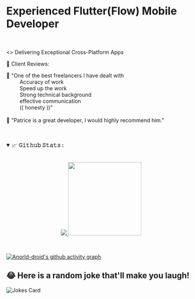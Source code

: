 <h1 >
  Experienced Flutter(Flow) Mobile Developer
</h1>

<br/>

<!--Introduction -->
<> Delivering Exceptional Cross-Platform Apps

🌟 Client Reviews:

📱 "One of the best freelancers I have dealt with <br/>
       &nbsp;&nbsp;&nbsp;&nbsp; &nbsp;&nbsp;&nbsp;&nbsp;Accuracy of work  <br/>
        &nbsp;&nbsp;&nbsp;&nbsp; &nbsp;&nbsp;&nbsp;&nbsp;Speed ​​up the work  <br/>
        &nbsp;&nbsp;&nbsp;&nbsp; &nbsp;&nbsp;&nbsp;&nbsp;Strong technical background  <br/>
        &nbsp;&nbsp;&nbsp;&nbsp; &nbsp;&nbsp;&nbsp;&nbsp;effective communication  <br/>
       &nbsp;&nbsp;&nbsp;&nbsp; &nbsp;&nbsp;&nbsp;&nbsp;(( honesty ))" <br/><br/>
💼 "Patrice is a great developer, I would highly recommend him."
<br><br>


<br>

<details open="">
<summary>
  <g-emoji class="g-emoji" alias="chart_with_upwards_trend" fallback-src="https://github.githubassets.com/images/icons/emoji/unicode/1f4c8.png">📈</g-emoji>
  <strong>𝙶𝚒𝚝𝚑𝚞𝚋 𝚂𝚝𝚊𝚝𝚜 : </strong>
</summary>
<br>

<p align="center">
  <a href="https://github.com/anorld-droid">
    <img  src="https://github-readme-stats.vercel.app/api?username=anorld-droid&show_icons=true&hide_border=true&title_color=94b4a4&amp&icon_color=FFFFFF&amp&text_color=FFFFFF&amp&bg_color=000000&count_private=true&include_all_commits=true"/>
  </a>
  <a href="https://github.com/anorld-droid">
    <img  height="195px" src="https://github-readme-stats.vercel.app/api/top-langs/?username=anorld-droid&text_color=FFFFFF&bg_color=000000&title_color=94b4a4&langs_count=15&layout=compact&hide_border=true" />
  </a>
</p>
</details>
<br>

[![Anorld-droid's github activity graph](https://activity-graph.herokuapp.com/graph?username=anorld-droid&theme=react-dark)](https://github.com/anorld-droid/github-readme-activity-graph)


## 😂 Here is a random joke that'll make you laugh!

![Jokes Card](https://readme-jokes.vercel.app/api)


</div>
